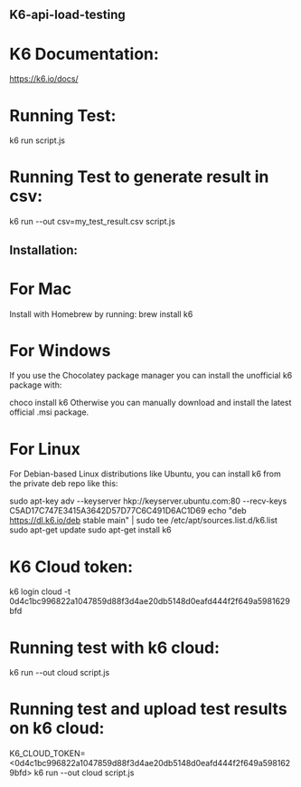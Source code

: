 ## K6-api-load-testing

# K6 Documentation: 

https://k6.io/docs/

# Running Test:

k6 run script.js

# Running Test to generate result in csv:

k6 run --out csv=my_test_result.csv script.js

## Installation:

# For Mac
Install with Homebrew by running: 
brew install k6

# For Windows
If you use the Chocolatey package manager you can install the unofficial k6 package with:

choco install k6
Otherwise you can manually download and install the latest official .msi package.

# For Linux
For Debian-based Linux distributions like Ubuntu, you can install k6 from the private deb repo like this:

sudo apt-key adv --keyserver hkp://keyserver.ubuntu.com:80 --recv-keys C5AD17C747E3415A3642D57D77C6C491D6AC1D69
echo "deb https://dl.k6.io/deb stable main" | sudo tee /etc/apt/sources.list.d/k6.list
sudo apt-get update
sudo apt-get install k6

# K6 Cloud token:

k6 login cloud -t 0d4c1bc996822a1047859d88f3d4ae20db5148d0eafd444f2f649a5981629bfd

# Running test with k6 cloud:

k6 run --out cloud script.js

# Running test and upload test results on k6 cloud:

K6_CLOUD_TOKEN=<0d4c1bc996822a1047859d88f3d4ae20db5148d0eafd444f2f649a5981629bfd> k6 run --out cloud script.js

